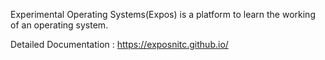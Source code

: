 Experimental Operating Systems(Expos) is a platform to learn the working of an operating system.

Detailed Documentation : https://exposnitc.github.io/